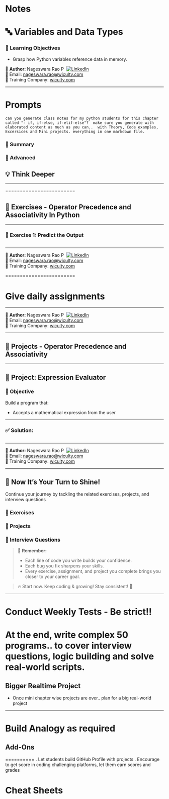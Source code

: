 # Notes



# 🔤 Variables and Data Types

### 🎯 Learning Objectives
- Grasp how Python variables reference data in memory.

👤 **Author:** Nageswara Rao P &nbsp;[![LinkedIn](https://img.shields.io/badge/LinkedIn-%230077B5.svg?style=flat-square&logo=linkedin&logoColor=white)](https://www.linkedin.com/in/nageshvkn)  
📧 Email: [nageswara.rao@wiculty.com](mailto:nageswara.rao@wiculty.com)  
🏢 Training Company: [wiculty.com](https://wiculty.com)

---

# Prompts
```
can you generate class notes for my python students for this chapter called "- if, if-else, if-elif-else"?  make sure you generate with elaborated content as much as you can..  with Theory, Code examples, Excersices and Mini projects. everything in one markdown file.
```

### 🧠 Summary

### 🚀 Advanced

## 💡 Think Deeper

---

========================

## 🧪 Exercises - Operator Precedence and Associativity In Python

---
### 🔹 Exercise 1: Predict the Output
```python
```

---

👤 **Author:** Nageswara Rao P &nbsp;[![LinkedIn](https://img.shields.io/badge/LinkedIn-%230077B5.svg?style=flat-square&logo=linkedin&logoColor=white)](https://www.linkedin.com/in/nageshvkn)  
📧 Email: [nageswara.rao@wiculty.com](mailto:nageswara.rao@wiculty.com)  
🏢 Training Company: [wiculty.com](https://wiculty.com)

========================

# Give daily assignments

---

👤 **Author:** Nageswara Rao P &nbsp;[![LinkedIn](https://img.shields.io/badge/LinkedIn-%230077B5.svg?style=flat-square&logo=linkedin&logoColor=white)](https://www.linkedin.com/in/nageshvkn)  
📧 Email: [nageswara.rao@wiculty.com](mailto:nageswara.rao@wiculty.com)  
🏢 Training Company: [wiculty.com](https://wiculty.com)

---

## 🔨 Projects - Operator Precedence and Associativity

---

## 🧩 Project: Expression Evaluator

### 🎯 Objective
Build a program that:
- Accepts a mathematical expression from the user

---

### ✅ Solution:
```python
```

---

👤 **Author:** Nageswara Rao P &nbsp;[![LinkedIn](https://img.shields.io/badge/LinkedIn-%230077B5.svg?style=flat-square&logo=linkedin&logoColor=white)](https://www.linkedin.com/in/nageshvkn)  
📧 Email: [nageswara.rao@wiculty.com](mailto:nageswara.rao@wiculty.com)  
🏢 Training Company: [wiculty.com](https://wiculty.com)

---

## 🔔 Now It’s Your Turn to Shine!
Continue your journey by tackling the related exercises, projects, and interview questions

### 🎯 Exercises
### 🔨 Projects
### 💼 Interview Questions

> 🚀 **Remember:**  
> - Each line of code you write builds your confidence.  
> - Each bug you fix sharpens your skills.  
> - Every exercise, assignment, and project you complete brings you closer to your career goal.  

> 🔥 Start now. Keep coding & growing! Stay consistent! 💪

---

# Conduct Weekly Tests - Be strict!!

# At the end, write complex 50 programs.. to cover interview questions, logic building and solve real-world scripts.


## Bigger Realtime Project
- Once mini chapter wise projects are over.. plan for a big real-world project

---

# Build Analogy as required

## Add-Ons
==========
. Let students build GitHub Profile with projects
. Encourage to get score in coding challenging platforms, let them earn scores and grades


# Cheat Sheets
